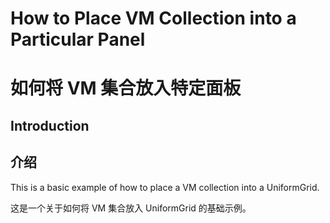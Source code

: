 # How to Place VM Collection into a Particular Panel
# 如何将 VM 集合放入特定面板

## Introduction
## 介绍

This is a basic example of how to place a VM collection into a UniformGrid.

这是一个关于如何将 VM 集合放入 UniformGrid 的基础示例。